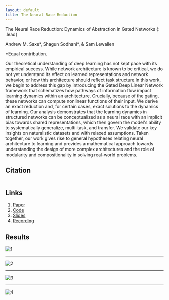```yaml
---
layout: default
title: The Neural Race Reduction
---
```


The Neural Race Reduction: Dynamics of Abstraction in Gated Networks
{: .lead}

Andrew M. Saxe\*, Shagun Sodhani\*, & Sam Lewallen

*Equal contribution.

Our theoretical understanding of deep learning has not kept pace with its empirical success. While network architecture is known to be critical, we do not yet understand its effect on learned representations and network behavior, or how this architecture should reflect task structure.In this work, we begin to address this gap by introducing the Gated Deep Linear Network framework that schematizes how pathways of information flow impact learning dynamics within an architecture. Crucially, because of the gating, these networks can compute nonlinear functions of their input. We derive an exact reduction and, for certain cases, exact solutions to the dynamics of learning. Our analysis demonstrates that the learning dynamics in structured networks can be conceptualized as a neural race with an implicit bias towards shared representations, which then govern the model's ability to systematically generalize, multi-task, and transfer. We validate our key insights on naturalistic datasets and with relaxed assumptions. Taken together, our work gives rise to general hypotheses relating neural architecture to learning and provides a mathematical approach towards understanding the design of more complex architectures and the role of modularity and compositionality in solving real-world problems. 

## Citation

```
```

## Links

1. [Paper]()
2. [Code](https://github.com/facebookresearch/gated-dln)
3. [Slides]()
4. [Recording]()


## Results

![1](https://user-images.githubusercontent.com/1321193/178050252-d0b92650-a92b-4af9-8e9e-970157120995.png)

------------

![2](https://user-images.githubusercontent.com/1321193/178050257-4749f6cd-db7a-4464-aa85-7fe64ab8cfbf.png)

------------

![3](https://user-images.githubusercontent.com/1321193/178050270-e25b43fd-707f-4c9c-813e-245ebaedff1b.png)

------------

![4](https://user-images.githubusercontent.com/1321193/178050404-33ee4e79-0a40-4d19-8bc3-4c16948b78b0.png)

